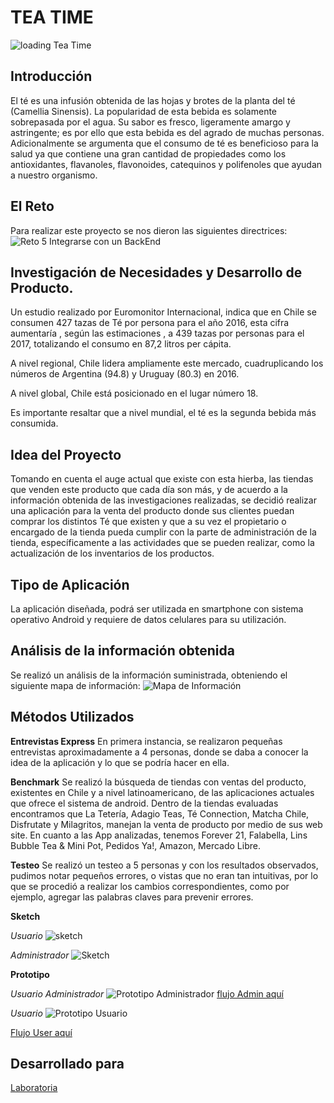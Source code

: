 # TEA TIME

![loading Tea Time](https://i.imgur.com/SfJzfOb.jpg)

## Introducción

El té es una infusión obtenida de las hojas y brotes de la planta del té (Camellia Sinensis).
La popularidad de esta bebida es solamente sobrepasada por el agua. Su sabor es fresco, ligeramente amargo y astringente; es por ello que esta bebida es del agrado de muchas personas.
Adicionalmente se argumenta que el consumo de té es beneficioso para la salud ya que contiene una gran cantidad de propiedades como los antioxidantes, flavanoles, flavonoides, catequinos y polifenoles que ayudan a nuestro organismo.

## El Reto
Para realizar este proyecto se nos dieron las siguientes directrices:
![Reto 5 Integrarse con un BackEnd](https://image.ibb.co/hGCq7x/Captura_de_pantalla_2018_03_22_a_la_s_11_11_30_p_m.png)

## Investigación de Necesidades y Desarrollo de Producto.


Un estudio realizado por Euromonitor Internacional, indica que en Chile se consumen 427 tazas de Té por persona para el año 2016, esta cifra aumentaría , según las estimaciones , a 439 tazas por personas para el 2017, totalizando el consumo en 87,2 litros per cápita.

A nivel regional, Chile lidera ampliamente este mercado, cuadruplicando los números de Argentina (94.8) y Uruguay (80.3) en 2016.

A nivel global, Chile está posicionado en el lugar número 18.

Es importante resaltar que a nivel mundial, el té es la segunda bebida más consumida.

## Idea del Proyecto

Tomando en cuenta el auge actual que existe con esta hierba,  las tiendas que venden este producto que cada día son más,  y  de acuerdo a la información obtenida de las investigaciones realizadas, se decidió realizar una aplicación para la venta del producto donde sus clientes puedan comprar los distintos Té que existen y que a su vez el propietario o encargado de la tienda pueda cumplir con la parte de administración de la tienda, específicamente a las actividades que se pueden realizar, como la actualización de los inventarios de los productos.

## Tipo de Aplicación

La aplicación diseñada, podrá ser utilizada en smartphone con sistema operativo Android y requiere de datos celulares para su utilización.



## Análisis de la información obtenida

Se realizó un análisis de la información suministrada, obteniendo  el siguiente mapa de información:
![Mapa de Información](https://image.ibb.co/cyvcnx/Captura_de_pantalla_2018_03_23_a_la_s_1_29_10_a_m.png)


## Métodos Utilizados 


**Entrevistas Express** 
En primera instancia, se realizaron pequeñas entrevistas aproximadamente a 4 personas, donde se daba a conocer la idea de la aplicación y lo que se podría hacer en ella.

**Benchmark**
  Se realizó la búsqueda de tiendas con ventas del producto, existentes en Chile y a nivel latinoamericano, de las aplicaciones actuales que ofrece el sistema de android.
  Dentro de la tiendas evaluadas encontramos que La Tetería, Adagio Teas, Té Connection, Matcha Chile, Disfrutate y Milagritos, manejan la venta de producto por medio de sus web site.
  En cuanto a las App analizadas, tenemos Forever 21, Falabella, Lins Bubble Tea & Mini Pot, Pedidos Ya!, Amazon, Mercado Libre. 

**Testeo**
  Se realizó un testeo a 5 personas y con los resultados observados,  pudimos notar pequeños errores, o vistas que no eran tan intuitivas, por lo que se procedió a realizar los cambios correspondientes, como por ejemplo, agregar las palabras claves para prevenir errores.

**Sketch**

*Usuario*
![sketch](https://i.imgur.com/Dm7gpXn.jpg)

*Administrador*
![Sketch](https://image.ibb.co/eXmYSx/Captura_de_pantalla_2018_03_23_a_la_s_1_08_04_a_m.png)

**Prototipo**


*Usuario Administrador*
![Prototipo Administrador](https://image.ibb.co/kY77nx/Captura_de_pantalla_2018_03_23_a_la_s_1_08_14_a_m.png)
<a href="https://marvelapp.com/project/2834080/">flujo Admin aquí</a> 

*Usuario*
![Prototipo Usuario](https://image.ibb.co/huHU0H/Captura_de_pantalla_2018_03_23_a_la_s_1_08_20_a_m.png)

<a href="https://marvelapp.com/project/2834239/"> Flujo User aquí</a>


## Desarrollado para
[Laboratoria](http://www.laboratoria.la/)